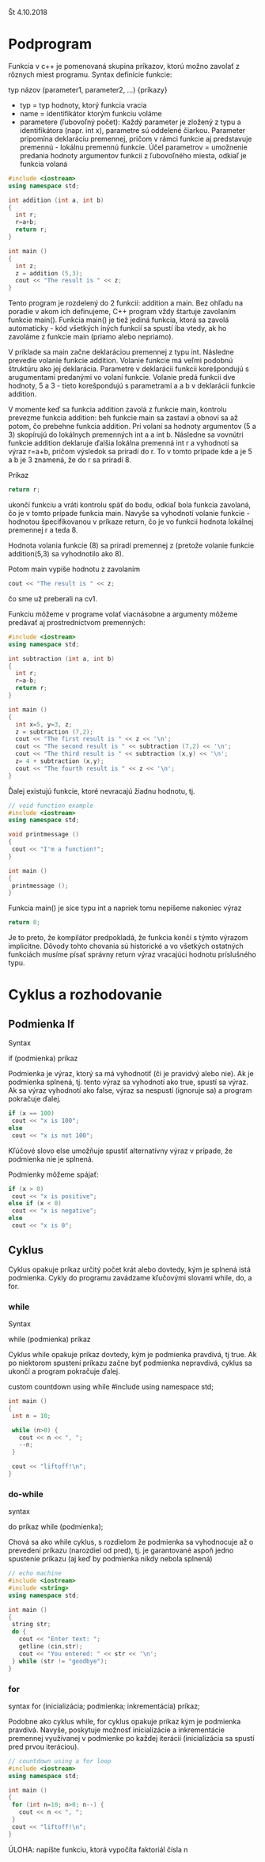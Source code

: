 Št 4.10.2018

# Podprogram

Funkcia v c++ je pomenovaná skupina príkazov, ktorú možno zavolať z rôznych miest programu.
Syntax definície funkcie:

typ názov (parameter1, parameter2, ...) {príkazy}

- typ = typ hodnoty, ktorý funkcia vracia
- name = identifikátor ktorým funkciu voláme 
- parametere (ľubovoľný počet): Každý parameter je zložený z typu a identifikátora (napr. int x), parametre sú oddelené čiarkou.
Parameter pripomína deklaráciu premennej, pričom v rámci funkcie aj predstavuje premennú - lokálnu premennú funkcie.
Účel parametrov = umožnenie predania hodnoty argumentov funkcii z ľubovoľného miesta, odkiaľ je funkcia volaná

```c++
#include <iostream>
using namespace std;

int addition (int a, int b)
{
  int r;
  r=a+b;
  return r;
}

int main ()
{
  int z;
  z = addition (5,3);
  cout << "The result is " << z;
}
```

Tento program je rozdelený do 2 funkcií: addition a main. Bez ohľadu na poradie v akom ich definujeme, C++ program vždy 
štartuje zavolaním funkcie main(). Funkcia main() je tiež jediná funkcia, ktorá sa zavolá automaticky - kód všetkých iných 
funkcií sa spustí iba vtedy, ak ho zavoláme z funkcie main (priamo alebo nepriamo).

V príklade sa main začne deklaráciou premennej z typu int. Následne prevedie volanie funkcie addition. Volanie funkcie má veľmi 
podobnú štruktúru ako jej deklarácia. Parametre v deklarácii funkcii korešpondujú s arugumentami predanými vo volaní funkcie.
Volanie predá funkcii dve hodnoty, 5 a 3 - tieto korešpondujú s parametrami a a b v deklarácii funkcie addition.

V momente keď sa funkcia addition zavolá z funkcie main, kontrolu prevezme funkcia addition: beh funkcie main sa zastaví a obnoví
sa až potom, čo prebehne funkcia addition. Pri volaní sa hodnoty argumentov (5 a 3) skopírujú do lokálnych premenných
int a a int b. Následne sa vovnútri funkcie addition deklaruje ďalšia lokálna premenná int r a vyhodnotí sa výraz r=a+b, pričom
výsledok sa priradí do r. To v tomto prípade kde a je 5 a b je 3 znamená, že do r sa priradí 8.

Príkaz

```c++
return r;
```

ukončí funkciu a vráti kontrolu späť do bodu, odkiaľ bola funkcia zavolaná, čo je v tomto prípade funkcia main. Navyše sa vyhodnotí
volanie funkcie - hodnotou špecifikovanou v príkaze return, čo je vo funkcii hodnota lokálnej premennej r a teda 8.

Hodnota volania funkcie (8) sa priradí premennej z (pretože volanie funkcie addition(5,3) sa vyhodnotilo ako 8).

Potom main vypíše hodnotu z zavolaním 

```c++
cout << "The result is " << z;
```
čo sme už preberali na cv1.

Funkciu môžeme v programe volať viacnásobne a argumenty môžeme predávať aj prostredníctvom premenných:

```c++
#include <iostream>
using namespace std;

int subtraction (int a, int b)
{
  int r;
  r=a-b;
  return r;
}

int main ()
{
  int x=5, y=3, z;
  z = subtraction (7,2);
  cout << "The first result is " << z << '\n';
  cout << "The second result is " << subtraction (7,2) << '\n';
  cout << "The third result is " << subtraction (x,y) << '\n';
  z= 4 + subtraction (x,y);
  cout << "The fourth result is " << z << '\n';
}
```
 Ďalej existujú funkcie, ktoré nevracajú žiadnu hodnotu, tj.
 
 ```c++
 // void function example
#include <iostream>
using namespace std;

void printmessage ()
{
  cout << "I'm a function!";
}

int main ()
{
  printmessage ();
}
```

Funkcia main()  je síce typu int a napriek tomu nepíšeme nakoniec výraz
```c++
return 0;
```
Je to preto, že kompilátor predpokladá, že funkcia končí s týmto výrazom implicitne. Dôvody tohto chovania sú historické
a vo všetkých ostatných funkciách musíme písať správny return výraz vracajúci hodnotu príslušného typu.


# Cyklus a rozhodovanie
## Podmienka If

Syntax

if (podmienka) príkaz 

Podmienka je výraz, ktorý sa má vyhodnotiť (či je pravidvý alebo nie).
Ak je podmienka splnená, tj. tento výraz sa vyhodnotí ako true, spustí sa výraz. 
Ak sa výraz vyhodnotí ako false, výraz sa nespustí (ignoruje sa) a program pokračuje ďalej.
 
 ```c++
 if (x == 100)
  cout << "x is 100";
else
  cout << "x is not 100";
  ```
  
Kľúčové slovo else umožňuje spustiť alternatívny výraz v prípade, že podmienka nie je splnená.

Podmienky môžeme spájať:
 ```c++
if (x > 0)
  cout << "x is positive";
else if (x < 0)
  cout << "x is negative";
else
  cout << "x is 0";
 ```
 
 
 
 ## Cyklus
 Cyklus opakuje príkaz určitý počet krát alebo dovtedy, kým je splnená istá podmienka.
 Cykly do programu zavádzame kľučovými slovami while, do, a for.
 
### while 

Syntax 

while (podmienka) príkaz
 
 Cyklus while opakuje príkaz dovtedy, kým je podmienka pravdivá, tj true. Ak po niektorom spustení príkazu začne byť podmienka 
 nepravdivá, cyklus sa ukončí  a program pokračuje ďalej.

 custom countdown using while
#include <iostream>
using namespace std;
 ```c++
int main ()
{
  int n = 10;

  while (n>0) {
    cout << n << ", ";
    --n;
  }

  cout << "liftoff!\n";
}
``` 

### do-while 
syntax

do príkaz while (podmienka);


Chová sa ako while cyklus, s rozdielom že podmienka sa vyhodnocuje až o prevedení príkazu (narozdiel od pred), tj. je garantované
aspoň jedno spustenie príkazu (aj keď by podmienka nikdy nebola splnená)
 ```c++
// echo machine
#include <iostream>
#include <string>
using namespace std;

int main ()
{
  string str;
  do {
    cout << "Enter text: ";
    getline (cin,str);
    cout << "You entered: " << str << '\n';
  } while (str != "goodbye");
}
  ```
 ### for
 syntax
 for (inicializácia; podmienka; inkrementácia) príkaz;
 
 Podobne ako cyklus while, for cyklus opakuje príkaz kým je podmienka pravdivá. Navyše, poskytuje možnosť inicializácie a 
 inkrementácie premennej využívanej v podmienke po každej iterácii (inicializácia sa spustí pred prvou iteráciou). 
 
 ```c++
 // countdown using a for loop
#include <iostream>
using namespace std;

int main ()
{
  for (int n=10; n>0; n--) {
    cout << n << ", ";
  }
  cout << "liftoff!\n";
}
```
 
  
 



ÚLOHA: napíšte funkciu, ktorá vypočíta faktoriál čísla n


